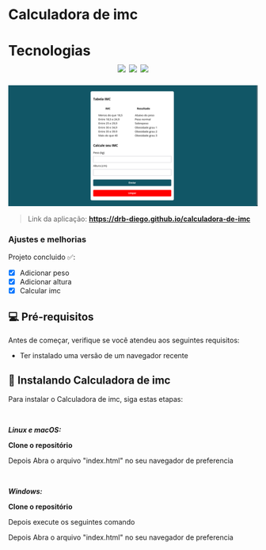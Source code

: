 # Calculadora de imc

<!---Esses são exemplos. Veja https://shields.io para outras pessoas ou para personalizar este conjunto de escudos. Você pode querer incluir dependências, status do projeto e informações de licença aqui--->
<h1>
  Tecnologias
  </br>
  <div align="center">
    <img src="https://img.shields.io/badge/HTML5-E34F26?style=for-the-badge&logo=html5&logoColor=white">
    <img src="https://img.shields.io/badge/CSS3-1572B6?style=for-the-badge&logo=css3&logoColor=white">
    <img src="https://img.shields.io/badge/JavaScript-323330?style=for-the-badge&logo=javascript&logoColor=F7DF1E">
  </div>
</h1>

<p align="center">
  <img src="./projeto-imc.png" alt="imagem do projeto" width="1000px" heigth="800px">
</p>

> Link da aplicação: **https://drb-diego.github.io/calculadora-de-imc**

### Ajustes e melhorias

Projeto concluido ✅:

- [x] Adicionar peso
- [x] Adicionar altura
- [x] Calcular imc

## 💻 Pré-requisitos

Antes de começar, verifique se você atendeu aos seguintes requisitos:
<!---Estes são apenas requisitos de exemplo. Adicionar, duplicar ou remover conforme necessário--->
* Ter instalado uma versão de um navegador recente

## 🚀 Instalando Calculadora de imc

Para instalar o Calculadora de imc, siga estas etapas:

</br>

***Linux e macOS:***

**Clone o repositório**

Depois Abra o arquivo "index.html" no seu navegador de preferencia

</br>

***Windows:***

**Clone o repositório**

Depois execute os seguintes comando

Depois Abra o arquivo "index.html" no seu navegador de preferencia
